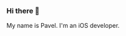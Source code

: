 ### Hi there 👋

My name is Pavel. I'm an iOS developer.

<!--
**Saint-Pablo-3/Saint-Pablo-3** is a ✨ _special_ ✨ repository because its `README.md` (this file) appears on your GitHub profile.

Here are some ideas to get you started:

- 🔭 I’m currently working on ...
- 🌱 I’m currently learning SwiftUI and other..
- 👯 I’m looking to collaborate on ..waiting for your ideas))
- 🤔 I’m looking for help with ...
- 💬 Ask me about anything you want!
- 📫 How to reach me: ...
- 😄 Pronouns: he/him
- ⚡ Fun fact: ...
-->
